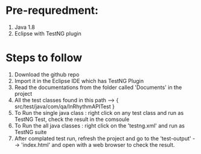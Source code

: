 

# Pre-requredment:
1. Java 1.8
2. Eclipse with TestNG plugin


# Steps to follow
1. Download the github repo
2. Import it in the Eclipse IDE which has TestNG Plugin
3. Read the documentations from the folder called 'Documents' in the project
4. All the test classes found in this path --> { src/test/java/com/qa/InRhythmAPITest }
5. To Run the single java class : right click on any test class and run as TestNG Test,  check the result in the comsoule 
6. To Run the all java classes :  right click on the 'testng.xml' and run as TestNG suite
7. After complated test run, refresh the project and go to the 'test-output' --> 'index.html' and open with a web browser to check the result.

